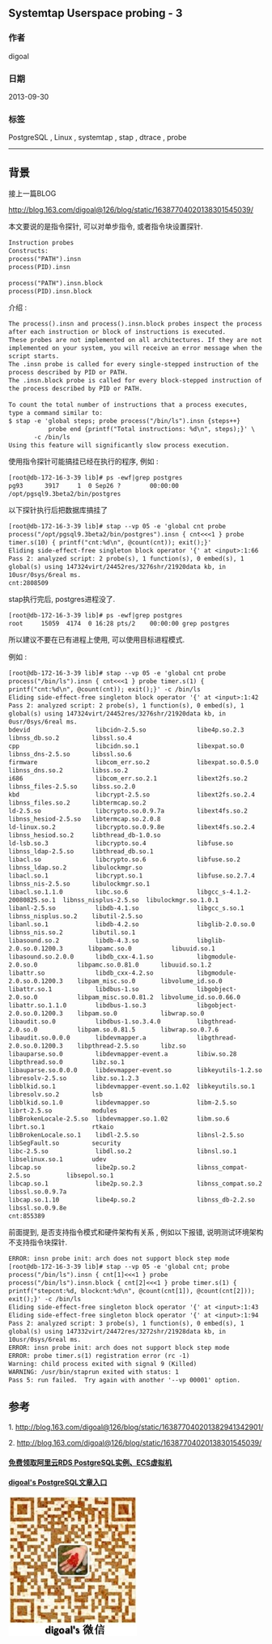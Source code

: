 ## Systemtap Userspace probing - 3      
                                                                                                 
### 作者                                                                                                 
digoal                                                                                                 
                                                                                                 
### 日期                                                                                                 
2013-09-30                                                                                              
                                                                                                 
### 标签                                                                                                 
PostgreSQL , Linux , systemtap , stap , dtrace , probe                                         
                                                                                                 
----                                                                                                 
                                                                                                 
## 背景                                          
接上一篇BLOG  
  
http://blog.163.com/digoal@126/blog/static/16387704020138301545039/  
  
本文要说的是指令探针, 可以对单步指令, 或者指令块设置探针.   
  
```  
Instruction probes  
Constructs:  
process("PATH").insn  
process(PID).insn  
  
process("PATH").insn.block  
process(PID).insn.block  
```  
  
介绍 :   
  
```  
The process().insn and process().insn.block probes inspect the process after each instruction or block of instructions is executed.   
These probes are not implemented on all architectures. If they are not implemented on your system, you will receive an error message when the script starts.  
The .insn probe is called for every single-stepped instruction of the process described by PID or PATH.  
The .insn.block probe is called for every block-stepped instruction of the process described by PID or PATH.  
  
To count the total number of instructions that a process executes, type a command similar to:  
$ stap -e 'global steps; probe process("/bin/ls").insn {steps++}  
           probe end {printf("Total instructions: %d\n", steps);}' \  
       -c /bin/ls  
Using this feature will significantly slow process execution.  
```  
  
使用指令探针可能搞挂已经在执行的程序, 例如 :   
  
```  
[root@db-172-16-3-39 lib]# ps -ewf|grep postgres  
pg93      3917     1  0 Sep26 ?        00:00:00 /opt/pgsql9.3beta2/bin/postgres  
```  
  
以下探针执行后把数据库搞挂了  
  
```  
[root@db-172-16-3-39 lib]# stap --vp 05 -e 'global cnt probe process("/opt/pgsql9.3beta2/bin/postgres").insn { cnt<<<1 } probe timer.s(10) { printf("cnt:%d\n", @count(cnt)); exit();}'  
Eliding side-effect-free singleton block operator '{' at <input>:1:66  
Pass 2: analyzed script: 2 probe(s), 1 function(s), 0 embed(s), 1 global(s) using 147324virt/24452res/3276shr/21920data kb, in 10usr/0sys/6real ms.  
cnt:2808509  
```  
  
stap执行完后, postgres进程没了.  
  
```  
[root@db-172-16-3-39 lib]# ps -ewf|grep postgres  
root     15059  4174  0 16:28 pts/2    00:00:00 grep postgres  
```  
  
所以建议不要在已有进程上使用, 可以使用目标进程模式.  
  
  
例如 :   
  
```  
[root@db-172-16-3-39 lib]# stap --vp 05 -e 'global cnt probe process("/bin/ls").insn { cnt<<<1 } probe timer.s(1) { printf("cnt:%d\n", @count(cnt)); exit();}' -c /bin/ls  
Eliding side-effect-free singleton block operator '{' at <input>:1:42  
Pass 2: analyzed script: 2 probe(s), 1 function(s), 0 embed(s), 1 global(s) using 147324virt/24452res/3276shr/21920data kb, in 0usr/0sys/6real ms.  
bdevid                  libcidn-2.5.so              libe4p.so.2.3                 libnss_db.so.2         libssl.so.4  
cpp                     libcidn.so.1                libexpat.so.0                 libnss_dns-2.5.so      libssl.so.6  
firmware                libcom_err.so.2             libexpat.so.0.5.0             libnss_dns.so.2        libss.so.2  
i686                    libcom_err.so.2.1           libext2fs.so.2                libnss_files-2.5.so    libss.so.2.0  
kbd                     libcrypt-2.5.so             libext2fs.so.2.4              libnss_files.so.2      libtermcap.so.2  
ld-2.5.so               libcrypto.so.0.9.7a         libext4fs.so.2                libnss_hesiod-2.5.so   libtermcap.so.2.0.8  
ld-linux.so.2           libcrypto.so.0.9.8e         libext4fs.so.2.4              libnss_hesiod.so.2     libthread_db-1.0.so  
ld-lsb.so.3             libcrypto.so.4              libfuse.so                    libnss_ldap-2.5.so     libthread_db.so.1  
libacl.so               libcrypto.so.6              libfuse.so.2                  libnss_ldap.so.2       libulockmgr.so  
libacl.so.1             libcrypt.so.1               libfuse.so.2.7.4              libnss_nis-2.5.so      libulockmgr.so.1  
libacl.so.1.1.0         libc.so.6                   libgcc_s-4.1.2-20080825.so.1  libnss_nisplus-2.5.so  libulockmgr.so.1.0.1  
libanl-2.5.so           libdb-4.1.so                libgcc_s.so.1                 libnss_nisplus.so.2    libutil-2.5.so  
libanl.so.1             libdb-4.2.so                libglib-2.0.so.0              libnss_nis.so.2        libutil.so.1  
libasound.so.2          libdb-4.3.so                libglib-2.0.so.0.1200.3       libpamc.so.0           libuuid.so.1  
libasound.so.2.0.0      libdb_cxx-4.1.so            libgmodule-2.0.so.0           libpamc.so.0.81.0      libuuid.so.1.2  
libattr.so              libdb_cxx-4.2.so            libgmodule-2.0.so.0.1200.3    libpam_misc.so.0       libvolume_id.so.0  
libattr.so.1            libdbus-1.so                libgobject-2.0.so.0           libpam_misc.so.0.81.2  libvolume_id.so.0.66.0  
libattr.so.1.1.0        libdbus-1.so.3              libgobject-2.0.so.0.1200.3    libpam.so.0            libwrap.so.0  
libaudit.so.0           libdbus-1.so.3.4.0          libgthread-2.0.so.0           libpam.so.0.81.5       libwrap.so.0.7.6  
libaudit.so.0.0.0       libdevmapper.a              libgthread-2.0.so.0.1200.3    libpthread-2.5.so      libz.so  
libauparse.so.0         libdevmapper-event.a        libiw.so.28                   libpthread.so.0        libz.so.1  
libauparse.so.0.0.0     libdevmapper-event.so       libkeyutils-1.2.so            libresolv-2.5.so       libz.so.1.2.3  
libblkid.so.1           libdevmapper-event.so.1.02  libkeyutils.so.1              libresolv.so.2         lsb  
libblkid.so.1.0         libdevmapper.so             libm-2.5.so                   librt-2.5.so           modules  
libBrokenLocale-2.5.so  libdevmapper.so.1.02        libm.so.6                     librt.so.1             rtkaio  
libBrokenLocale.so.1    libdl-2.5.so                libnsl-2.5.so                 libSegFault.so         security  
libc-2.5.so             libdl.so.2                  libnsl.so.1                   libselinux.so.1        udev  
libcap.so               libe2p.so.2                 libnss_compat-2.5.so          libsepol.so.1  
libcap.so.1             libe2p.so.2.3               libnss_compat.so.2            libssl.so.0.9.7a  
libcap.so.1.10          libe4p.so.2                 libnss_db-2.2.so              libssl.so.0.9.8e  
cnt:855389  
```  
  
前面提到, 是否支持指令模式和硬件架构有关系 , 例如以下报错, 说明测试环境架构不支持指令块探针.  
  
```  
ERROR: insn probe init: arch does not support block step mode  
[root@db-172-16-3-39 lib]# stap --vp 05 -e 'global cnt; probe process("/bin/ls").insn { cnt[1]<<<1 } probe process("/bin/ls").insn.block { cnt[2]<<<1 } probe timer.s(1) { printf("stepcnt:%d, blockcnt:%d\n", @count(cnt[1]), @count(cnt[2])); exit();}' -c /bin/ls  
Eliding side-effect-free singleton block operator '{' at <input>:1:43  
Eliding side-effect-free singleton block operator '{' at <input>:1:94  
Pass 2: analyzed script: 3 probe(s), 1 function(s), 0 embed(s), 1 global(s) using 147332virt/24472res/3272shr/21928data kb, in 10usr/0sys/6real ms.  
ERROR: insn probe init: arch does not support block step mode  
ERROR: probe timer.s(1) registration error (rc -1)  
Warning: child process exited with signal 9 (Killed)  
WARNING: /usr/bin/staprun exited with status: 1  
Pass 5: run failed.  Try again with another '--vp 00001' option.  
```  
  
## 参考  
1\. http://blog.163.com/digoal@126/blog/static/163877040201382941342901/  
  
2\. http://blog.163.com/digoal@126/blog/static/16387704020138301545039/  
  
  
  
  
  
  
  
  
  
  
  
  
  
  
#### [免费领取阿里云RDS PostgreSQL实例、ECS虚拟机](https://free.aliyun.com/ "57258f76c37864c6e6d23383d05714ea")
  
  
#### [digoal's PostgreSQL文章入口](https://github.com/digoal/blog/blob/master/README.md "22709685feb7cab07d30f30387f0a9ae")
  
  
![digoal's weixin](../pic/digoal_weixin.jpg "f7ad92eeba24523fd47a6e1a0e691b59")
  
  
  
  
  
  
  
